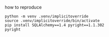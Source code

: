 how to reproduce

```
python -m venv .venv/implicitoverride
source .venv/implicitoverride/bin/activate
pip install SQLAlchemy==1.4 pyright==1.1.302
pyright
```
